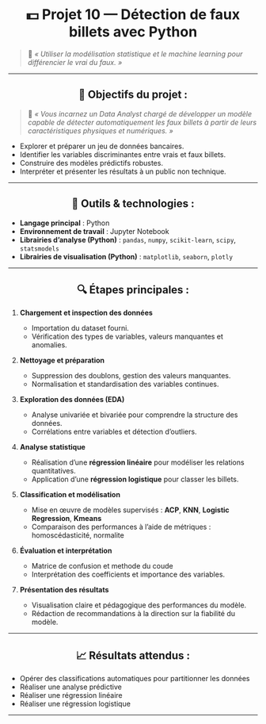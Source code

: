 <h1 align="center"> 💵 Projet 10 — Détection de faux billets avec Python </h1>


> 🧠 *« Utiliser la modélisation statistique et le machine learning pour différencier le vrai du faux. »*

---

<h2 align="center"> 🎯 Objectifs du projet : </h2>

> 🧠 *« Vous incarnez un Data Analyst chargé de développer un modèle capable de détecter automatiquement les faux billets à partir de leurs caractéristiques physiques et numériques. »*

- Explorer et préparer un jeu de données bancaires.  
- Identifier les variables discriminantes entre vrais et faux billets.  
- Construire des modèles prédictifs robustes.  
- Interpréter et présenter les résultats à un public non technique.

---

<h2 align="center"> 🧰 Outils & technologies : </h2>

- **Langage principal** : Python  
- **Environnement de travail** : Jupyter Notebook 
- **Librairies d’analyse (Python)** : `pandas`, `numpy`, `scikit-learn`, `scipy`, `statsmodels`  
- **Librairies de visualisation (Python)** : `matplotlib`, `seaborn`, `plotly`  

---

<h2 align="center"> 🔍 Étapes principales : </h2>

1. **Chargement et inspection des données**  
   - Importation du dataset fourni.  
   - Vérification des types de variables, valeurs manquantes et anomalies.  

2. **Nettoyage et préparation**  
   - Suppression des doublons, gestion des valeurs manquantes.  
   - Normalisation et standardisation des variables continues.  

3. **Exploration des données (EDA)**  
   - Analyse univariée et bivariée pour comprendre la structure des données.  
   - Corrélations entre variables et détection d’outliers.  

4. **Analyse statistique**  
   - Réalisation d’une **régression linéaire** pour modéliser les relations quantitatives.  
   - Application d’une **régression logistique** pour classer les billets.  

5. **Classification et modélisation**  
   - Mise en œuvre de modèles supervisés : **ACP**, **KNN**, **Logistic Regression**, **Kmeans**
   - Comparaison des performances à l’aide de métriques : homoscédasticité, normalite

6. **Évaluation et interprétation**  
   - Matrice de confusion et methode du coude 
   - Interprétation des coefficients et importance des variables.  

7. **Présentation des résultats**  
   - Visualisation claire et pédagogique des performances du modèle.  
   - Rédaction de recommandations à la direction sur la fiabilité du modèle.  

---

<h2 align="center"> 📈 Résultats attendus : </h2>

- Opérer des classifications automatiques pour partitionner les données
- Réaliser une analyse prédictive
- Réaliser une régression linéaire
- Réaliser une régression logistique

---

